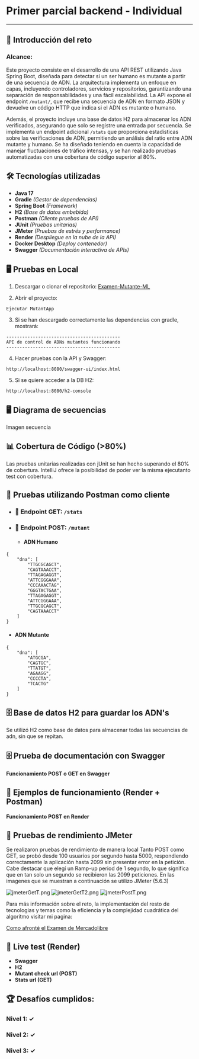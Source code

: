 # **Primer parcial backend - Individual**

---
## 🧬 Introducción del reto

###   Alcance:
Este proyecto consiste en el desarrollo de una API REST utilizando Java Spring Boot, diseñada para detectar si un ser humano es mutante a partir de una secuencia de ADN. La arquitectura implementa un enfoque en capas, incluyendo controladores, servicios y repositorios, garantizando una separación de responsabilidades y una fácil escalabilidad. La API expone el endpoint `/mutant/`, que recibe una secuencia de ADN en formato JSON y devuelve un código HTTP que indica si el ADN es mutante o humano.

Además, el proyecto incluye una base de datos H2 para almacenar los ADN verificados, asegurando que solo se registre una entrada por secuencia. Se implementa un endpoint adicional `/stats` que proporciona estadísticas sobre las verificaciones de ADN, permitiendo un análisis del ratio entre ADN mutante y humano. Se ha diseñado teniendo en cuenta la capacidad de manejar fluctuaciones de tráfico intensas, y se han realizado pruebas automatizadas con una cobertura de código superior al 80%.

## 🛠️ Tecnologías utilizadas

- **Java 17**
- **Gradle** *(Gestor de dependencias)*
- **Spring Boot** *(Framework)*
- **H2** *(Base de datos embebida)*
- **Postman** *(Cliente pruebas de API)*
- **JUnit** *(Pruebas unitarias)*
- **JMeter** *(Pruebas de estrés y performance)*
- **Render** *(Despliegue en la nube de la API)*
- **Docker Desktop** *(Deploy contenedor)*
- **Swagger** *(Documentación interactiva de APIs)*

## 🖥️ Pruebas en Local

1. Descargar o clonar el repositorio: [Examen-Mutante-ML](https://github.com/AgusAstuDev/Examen-Mutante-ML/archive/refs/heads/main.zip)


2. Abrir el proyecto:

<pre><code>Ejecutar MutantApp</code></pre>

3. Si se han descargado correctamente las dependencias con gradle, mostrará:

<pre><code>------------------------------------------- 
API de control de ADNs mutantes funcionando
-------------------------------------------
</code></pre>

4. Hacer pruebas con la API y Swagger:
<pre><code>http://localhost:8080/swagger-ui/index.html
</code></pre>

5. Si se quiere acceder a la DB H2:
<pre><code>http://localhost:8080/h2-console
</code></pre>

## 🖥️ Diagrama de secuencias

Imagen secuencia

## 📊 Cobertura de Código (>80%)

Las pruebas unitarias realizadas con jUnit se han hecho superando el 80% de cobertura. IntelliJ ofrece la posibilidad de poder ver la misma ejecutanto test con cobertura.

## 🧪 Pruebas utilizando Postman como cliente

* ### 🔬 Endpoint GET: <code>/stats</code>

* ### 🔬 Endpoint POST: <code>/mutant</code>

  * #### ADN Humano
<pre><code>{
    "dna": [
        "TTGCGCAGCT",
        "CAGTAAACCT",
        "TTAGAGAGGT",
        "ATTCGGGAAA",
        "CCCAAACTAG",
        "GGGTACTGAA",
        "TTAGAGAGGT",
        "ATTCGGGAAA",
        "TTGCGCAGCT",
        "CAGTAAACCT"
    ]
}
</code></pre>

  * #### ADN Mutante
<pre><code>{
    "dna": [
        "ATGCGA", 
        "CAGTGC",
        "TTATGT",
        "AGAAGG",
        "CCCCTA", 
        "TCACTG"
    ]
}
</code></pre>

## 🗄️ Base de datos H2 para guardar los ADN's
Se utilizó H2 como base de datos para almacenar todas las secuencias de adn, sin que se repitan.

## 🗄️ Prueba de documentación con Swagger
#### Funcionamiento POST o GET en Swagger


## 🧪 Ejemplos de funcionamiento (Render + Postman)

#### Funcionamiento POST en Render


## 🔨 Pruebas de rendimiento JMeter
Se realizaron pruebas de rendimiento de manera local Tanto POST como GET, se probó desde 100
usuarios por segundo hasta 5000, respondiendo correctamente la aplicación hasta 2099 sin presentar error en la petición.
Cabe destacar que elegí un Ramp-up period de 1 segundo, lo que significa que en tan solo un segundo se recibieron las 2099 peticiones.
En las imagenes que se muestran a continuación se utilizo JMeter (5.6.3)

![jmeterGetT.png](imagenes%2FjmeterGetT.png)
![jmeterGetT2.png](imagenes%2FjmeterGetT2.png)
![jmeterPostT.png](imagenes%2FjmeterPostT.png)

Para más información sobre el reto, la implementación del resto de tecnologias y temas como la eficiencia
y la complejidad cuadrática del algoritmo visitar mi pagina:

<a href="https://thebestdeveloper95.github.io/Documentacion-HTML-Examen-Mercadolibre/" target="_blank">Como afronté el Examen de Mercadolibre</a>

## 🧬 Live test (Render)

- **Swagger** 
- **H2**  
- **Mutant check url (POST)**  
- **Stats url (GET)**  

## 🏆 Desafíos cumplidos:
### Nivel 1: ✓
### Nivel 2: ✓
### Nivel 3: ✓

